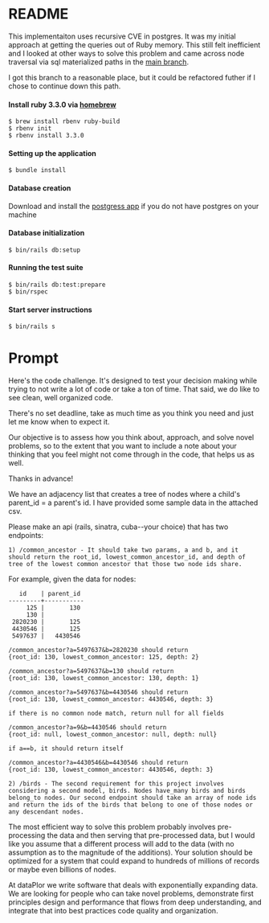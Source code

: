 # README

This implementaiton uses recursive CVE in postgres. It was my initial approach at getting the queries out of Ruby memory. This still felt inefficient and I looked at other ways to solve this problem and came across node traversal via sql materialized paths in the [main branch](https://github.com/abams/dataplor_lca/).

I got this branch to a reasonable place, but it could be refactored futher if I chose to continue down this path.

#### Install ruby 3.3.0 via [homebrew](https://brew.sh/)
```
$ brew install rbenv ruby-build
$ rbenv init
$ rbenv install 3.3.0
```

#### Setting up the application

```
$ bundle install
```

#### Database creation
Download and install the [postgress app](https://postgresapp.com/) if you do not have postgres on your machine

#### Database initialization
```
$ bin/rails db:setup
 ```

#### Running the test suite

```
$ bin/rails db:test:prepare
$ bin/rspec
```


#### Start server instructions

```
$ bin/rails s
```



# Prompt

Here's the code challenge. It's designed to test your decision making while trying to not write a lot of code or take a ton of time. That said, we do like to see clean, well organized code.

There's no set deadline, take as much time as you think you need and just let me know when to expect it.

Our objective is to assess how you think about, approach, and solve novel problems, so to the extent that you want to include a note about your thinking that you feel might not come through in the code, that helps us as well.

Thanks in advance!


We have an adjacency list that creates a tree of nodes where a child's parent_id = a parent's id. I have provided some sample data in the attached csv.

Please make an api (rails, sinatra, cuba--your choice) that has two endpoints:

```
1) /common_ancestor - It should take two params, a and b, and it should return the root_id, lowest_common_ancestor_id, and depth of tree of the lowest common ancestor that those two node ids share.
```

For example, given the data for nodes:
```
   id    | parent_id
---------+-----------
     125 |       130
     130 |
 2820230 |       125
 4430546 |       125
 5497637 |   4430546

```

```
/common_ancestor?a=5497637&b=2820230 should return
{root_id: 130, lowest_common_ancestor: 125, depth: 2}

/common_ancestor?a=5497637&b=130 should return
{root_id: 130, lowest_common_ancestor: 130, depth: 1}

/common_ancestor?a=5497637&b=4430546 should return
{root_id: 130, lowest_common_ancestor: 4430546, depth: 3}

if there is no common node match, return null for all fields

/common_ancestor?a=9&b=4430546 should return
{root_id: null, lowest_common_ancestor: null, depth: null}

if a==b, it should return itself

/common_ancestor?a=4430546&b=4430546 should return
{root_id: 130, lowest_common_ancestor: 4430546, depth: 3}

```
```
2) /birds - The second requirement for this project involves considering a second model, birds. Nodes have_many birds and birds belong_to nodes. Our second endpoint should take an array of node ids and return the ids of the birds that belong to one of those nodes or any descendant nodes.
```

The most efficient way to solve this problem probably involves pre-processing the data and then serving that pre-processed data, but I would like you assume that a different process will add to the data (with no assumption as to the magnitude of the additions). Your solution should be optimized for a system that could expand to hundreds of millions of records or maybe even billions of nodes.

At dataPlor we write software that deals with exponentially expanding data. We are looking for people who can take novel problems, demonstrate first principles design and performance that flows from deep understanding, and integrate that into best practices code quality and organization.

